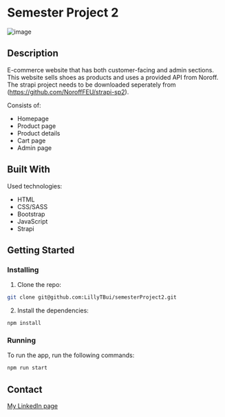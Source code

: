 # Semester Project 2

![image](https://user-images.githubusercontent.com/52622303/164316813-4b12d99f-aeb7-4069-85cf-e72b3a50ac99.png)

## Description

E-commerce website that has both customer-facing and admin sections. This website sells shoes as products and uses a provided API from Noroff. The strapi project needs to be downloaded seperately from (https://github.com/NoroffFEU/strapi-sp2).

Consists of:

- Homepage
- Product page
- Product details
- Cart page
- Admin page

## Built With

Used technologies:

- HTML
- CSS/SASS
- Bootstrap
- JavaScript
- Strapi 

## Getting Started

### Installing

1. Clone the repo:

```bash
git clone git@github.com:LillyTBui/semesterProject2.git
```

2. Install the dependencies:

```
npm install
```

### Running

To run the app, run the following commands:

```bash
npm run start
```

## Contact

[My LinkedIn page](https://www.linkedin.com/in/lilly-thi-bui-479920233/)

